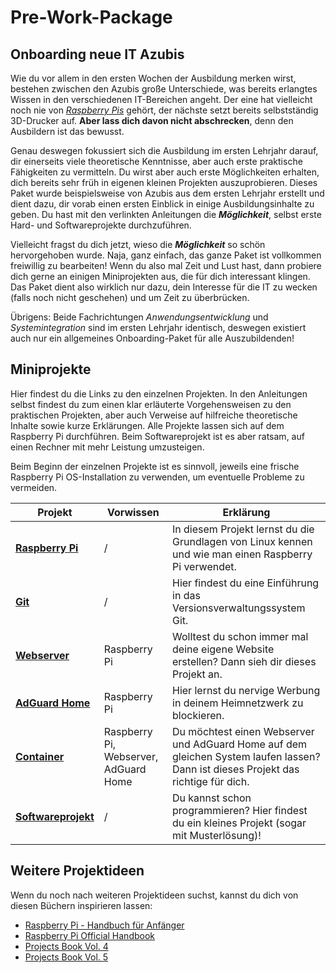 # Pre-Work-Package
## Onboarding neue IT Azubis

Wie du vor allem in den ersten Wochen der Ausbildung merken wirst, bestehen zwischen den Azubis große Unterschiede, was bereits erlangtes Wissen in den verschiedenen IT-Bereichen angeht. Der eine hat vielleicht noch nie von [*Raspberry Pis*](https://www.raspberrypi.com/about/) gehört, der nächste setzt bereits selbstständig 3D-Drucker auf. **Aber lass dich davon nicht abschrecken**, denn den Ausbildern ist das bewusst.

Genau deswegen fokussiert sich die Ausbildung im ersten Lehrjahr darauf, dir einerseits viele theoretische Kenntnisse, aber auch erste praktische Fähigkeiten zu vermitteln. Du wirst aber auch erste Möglichkeiten erhalten, dich bereits sehr früh in eigenen kleinen Projekten auszuprobieren. Dieses Paket wurde beispielsweise von Azubis aus dem ersten Lehrjahr erstellt und dient dazu, dir vorab einen ersten Einblick in einige Ausbildungsinhalte zu geben. Du hast mit den verlinkten Anleitungen die ***Möglichkeit***, selbst erste Hard- und Softwareprojekte durchzuführen.

Vielleicht fragst du dich jetzt, wieso die ***Möglichkeit*** so schön hervorgehoben wurde. Naja, ganz einfach, das ganze Paket ist vollkommen freiwillig zu bearbeiten! Wenn du also mal Zeit und Lust hast, dann probiere dich gerne an einigen Miniprojekten aus, die für dich interessant klingen. Das Paket dient also wirklich nur dazu, dein Interesse für die IT zu wecken (falls noch nicht geschehen) und um Zeit zu überbrücken.

Übrigens: Beide Fachrichtungen *Anwendungsentwicklung* und *Systemintegration* sind im ersten Lehrjahr identisch, deswegen existiert auch nur ein allgemeines Onboarding-Paket für alle Auszubildenden!  

## Miniprojekte
Hier findest du die Links zu den einzelnen Projekten. In den Anleitungen selbst findest du zum einen klar erläuterte Vorgehensweisen zu den praktischen Projekten, aber auch Verweise auf hilfreiche theoretische Inhalte sowie kurze Erklärungen. Alle Projekte lassen sich auf dem Raspberry Pi durchführen. Beim Softwareprojekt ist es aber ratsam, auf einen Rechner mit mehr Leistung umzusteigen.

Beim Beginn der einzelnen Projekte ist es sinnvoll, jeweils eine frische Raspberry Pi OS-Installation zu verwenden, um eventuelle Probleme zu vermeiden.


| Projekt      | Vorwissen     | Erklärung |
|--------------|---------------|-----------|
|[**Raspberry Pi**](../../../ge-it-prwrkpckg-raspberrypi)|/|In diesem Projekt lernst du die Grundlagen von Linux kennen und wie man einen Raspberry Pi verwendet.|
|[**Git**](../../../ge-it-prwrkpckg-git)|/|Hier findest du eine Einführung in das Versionsverwaltungssystem Git.|
|[**Webserver**](../../../si-it-prwrkpckg-webserver)|Raspberry Pi|Wolltest du schon immer mal deine eigene Website erstellen? Dann sieh dir dieses Projekt an.|
|[**AdGuard Home**](../../../si-it-prwrkpckg-adguard)|Raspberry Pi|Hier lernst du nervige Werbung in deinem Heimnetzwerk zu blockieren.|
|[**Container**](../../../si-it-prwrkpckg-containerisierung)|Raspberry Pi, Webserver, AdGuard Home|Du möchtest einen Webserver und AdGuard Home auf dem gleichen System laufen lassen? Dann ist dieses Projekt das richtige für dich.|
|[**Softwareprojekt**](../../../ae-it-prwrkpckg-tictactoe)|/|Du kannst schon programmieren? Hier findest du ein kleines Projekt (sogar mit Musterlösung)!|

## Weitere Projektideen
Wenn du noch nach weiteren Projektideen suchst, kannst du dich von diesen Büchern inspirieren lassen:
- [Raspberry Pi - Handbuch für Anfänger](Books/BeginnersGuide-4thEdition-2020.pdf)
- [Raspberry Pi Official Handbook](Books/Handbook-2023.pdf)
- [Projects Book Vol. 4](Books/Projects_Book_v4_2018.pdf)
- [Projects Book Vol. 5](Books/Projects_Book_v5_2019.pdf)
